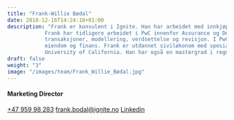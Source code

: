 ```yaml
---
title: "Frank-Willie Bødal"
date: 2018-12-16T14:24:18+01:00
description: "Frank er konsulent i Ignite. Han har arbeidet med innkjøpsprosjekter for selskaper innenfor matvareproduksjon og retail. 
            Frank har tidligere arbeidet i PwC innenfor Assurance og Deals med bred erfaring fra en rekke tjenesteområder som blant annet 
            transaksjoner, modellering, verdsettelse og revisjon. I PwC jobbet han primært med store norske aktører innenfor shipping, 
            eiendom og finans. Frank er utdannet siviløkonom med spesialisering i finansiell økonomi fra Norges Handelshøyskole og 
            University of California. Han har også en mastergrad i regnskap og revisjon fra Handelshøyskolen BI."
draft: false
weight: "3"
image: "/images/team/Frank_Willie_Bødal.jpg"
---
```

#### Marketing Director
<a class="phoneto" href="tel:+47 952 60 850"><i class="fas fa-phone"></i>+47 959 98 283</a>
<a class="mailto" href="mailto:frank.bodal@ignite.no"><i class="fas fa-envelope"></i>frank.bodal@ignite.no</a>
<a class="mailto" href="https://www.linkedin.com/in/frank-willie-b%C3%B8dal-b28bb213b/"><i class="fab fa-linkedin-in"></i>Linkedin</a>
